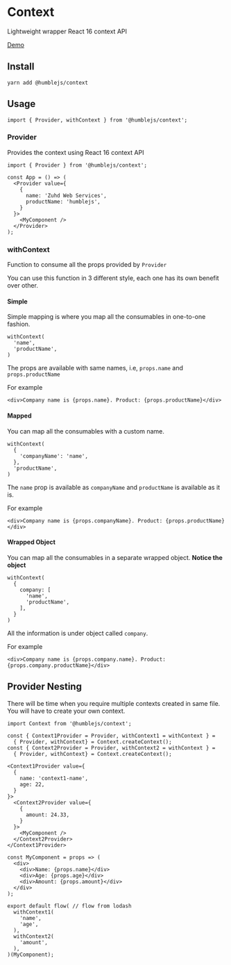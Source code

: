 # Context
Lightweight wrapper React 16 context API

[Demo](https://humblejs.zuhd.org/pkg/context/demo)

## Install

```
yarn add @humblejs/context
```

## Usage
```
import { Provider, withContext } from '@humblejs/context';
```

### Provider
Provides the context using React 16 context API

```
import { Provider } from '@humblejs/context';

const App = () => (
  <Provider value={
    {
      name: 'Zuhd Web Services',
      productName: 'humblejs',
    }
  }>
    <MyComponent />
  </Provider>
);
```

### withContext
Function to consume all the props provided by `Provider`

You can use this function in 3 different style, each one has its own benefit over other.

#### Simple
Simple mapping is where you map all the consumables in one-to-one fashion.

```
withContext(
  'name',
  'productName',
)
```

The props are available with same names, i.e, `props.name` and `props.productName`

For example

```
<div>Company name is {props.name}. Product: {props.productName}</div>
```

#### Mapped
You can map all the consumables with a custom name.

```
withContext(
  {
    'companyName': 'name',
  },
  'productName',
)
```
The `name` prop is available as `companyName` and `productName` is available as it is.

For example

```
<div>Company name is {props.companyName}. Product: {props.productName}</div>
```

#### Wrapped Object
You can map all the consumables in a separate wrapped object. **Notice the object**

```
withContext(
  {
    company: [
      'name',
      'productName',
    ],
  }
)
```

All the information is under object called `company`.

For example

```
<div>Company name is {props.company.name}. Product: {props.company.productName}</div>
```

## Provider Nesting
There will be time when you require multiple contexts created in same file. You will have to create
your own context.

```
import Context from '@humblejs/context';

const { Context1Provider = Provider, withContext1 = withContext } =
  { Provider, withContext} = Context.createContext();
const { Context2Provider = Provider, withContext2 = withContext } =
  { Provider, withContext} = Context.createContext();

<Context1Provider value={
  {
    name: 'context1-name',
    age: 22,
  }
}>
  <Context2Provider value={
    {
      amount: 24.33,
    }
  }>
    <MyComponent />
  </Context2Provider>
</Context1Provider>
```

```
const MyComponent = props => (
  <div>
    <div>Name: {props.name}</div>
    <div>Age: {props.age}</div>
    <div>Amount: {props.amount}</div>
  </div>
);

export default flow( // flow from lodash
  withContext1(
    'name',
    'age',
  ),
  withContext2(
    'amount',
  ),
)(MyComponent);
```
